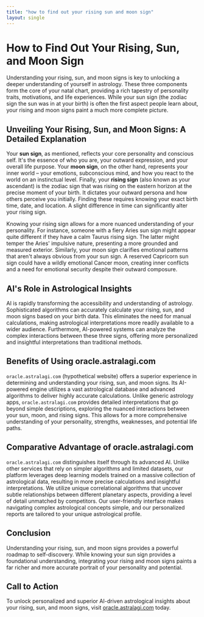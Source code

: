 ```yaml
---
title: "how to find out your rising sun and moon sign"
layout: single
---
```


# How to Find Out Your Rising, Sun, and Moon Sign

Understanding your rising, sun, and moon signs is key to unlocking a deeper understanding of yourself in astrology.  These three components form the core of your natal chart, providing a rich tapestry of personality traits, motivations, and life experiences. While your sun sign (the zodiac sign the sun was in at your birth) is often the first aspect people learn about, your rising and moon signs paint a much more complete picture.


## Unveiling Your Rising, Sun, and Moon Signs: A Detailed Explanation

Your **sun sign**, as mentioned, reflects your core personality and conscious self. It's the essence of who you are, your outward expression, and your overall life purpose.  Your **moon sign**, on the other hand, represents your inner world – your emotions, subconscious mind, and how you react to the world on an instinctual level. Finally, your **rising sign** (also known as your ascendant) is the zodiac sign that was rising on the eastern horizon at the precise moment of your birth.  It dictates your outward persona and how others perceive you initially.  Finding these requires knowing your exact birth time, date, and location.  A slight difference in time can significantly alter your rising sign.

Knowing your rising sign allows for a more nuanced understanding of your personality.  For instance, someone with a fiery Aries sun sign might appear quite different if they have a calm Taurus rising sign. The latter might temper the Aries' impulsive nature, presenting a more grounded and measured exterior.  Similarly, your moon sign clarifies emotional patterns that aren't always obvious from your sun sign.  A reserved Capricorn sun sign could have a wildly emotional Cancer moon, creating inner conflicts and a need for emotional security despite their outward composure.


## AI's Role in Astrological Insights

AI is rapidly transforming the accessibility and understanding of astrology. Sophisticated algorithms can accurately calculate your rising, sun, and moon signs based on your birth data. This eliminates the need for manual calculations, making astrological interpretations more readily available to a wider audience.  Furthermore, AI-powered systems can analyze the complex interactions between these three signs, offering more personalized and insightful interpretations than traditional methods.


## Benefits of Using oracle.astralagi.com

`oracle.astralagi.com` (hypothetical website) offers a superior experience in determining and understanding your rising, sun, and moon signs.  Its AI-powered engine utilizes a vast astrological database and advanced algorithms to deliver highly accurate calculations.  Unlike generic astrology apps,  `oracle.astralagi.com` provides detailed interpretations that go beyond simple descriptions, exploring the nuanced interactions between your sun, moon, and rising signs. This allows for a more comprehensive understanding of your personality, strengths, weaknesses, and potential life paths.


## Comparative Advantage of oracle.astralagi.com

`oracle.astralagi.com` distinguishes itself through its advanced AI. Unlike other services that rely on simpler algorithms and limited datasets, our platform leverages deep learning models trained on a massive collection of astrological data, resulting in more precise calculations and insightful interpretations. We utilize unique correlational algorithms that uncover subtle relationships between different planetary aspects, providing a level of detail unmatched by competitors. Our user-friendly interface makes navigating complex astrological concepts simple, and our personalized reports are tailored to your unique astrological profile.


## Conclusion

Understanding your rising, sun, and moon signs provides a powerful roadmap to self-discovery. While knowing your sun sign provides a foundational understanding, integrating your rising and moon signs paints a far richer and more accurate portrait of your personality and potential.


## Call to Action

To unlock personalized and superior AI-driven astrological insights about your rising, sun, and moon signs, visit [oracle.astralagi.com](https://oracle.astralagi.com) today.